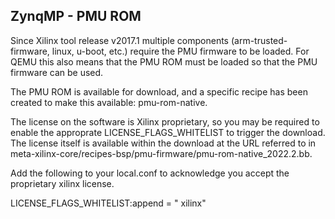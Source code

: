 
ZynqMP - PMU ROM
----------------

Since Xilinx tool release v2017.1 multiple components (arm-trusted-firmware,
linux, u-boot, etc.) require the PMU firmware to be loaded. For QEMU this also
means that the PMU ROM must be loaded so that the PMU firmware can be used.

The PMU ROM is available for download, and a specific recipe has been created
to make this available: pmu-rom-native.

The license on the software is Xilinx proprietary, so you may be required to
enable the approprate LICENSE_FLAGS_WHITELIST to trigger the download.
The license itself is available within the download at the URL referred to in
meta-xilinx-core/recipes-bsp/pmu-firmware/pmu-rom-native_2022.2.bb.

Add the following to your local.conf to acknowledge you accept the proprietary
xilinx license.

   LICENSE_FLAGS_WHITELIST:append = " xilinx"
